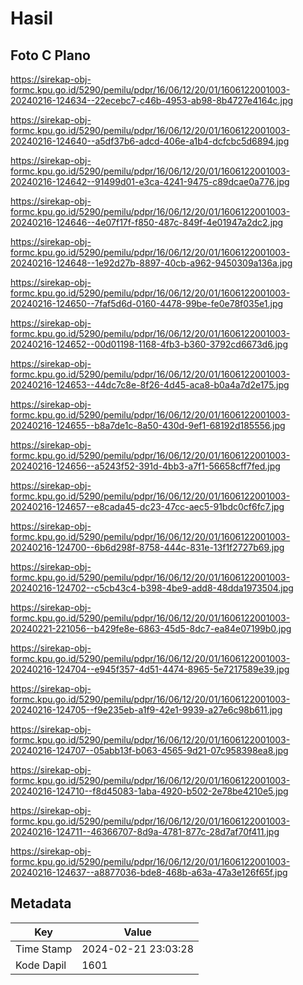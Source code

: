 # Hasil

## Foto C Plano

https://sirekap-obj-formc.kpu.go.id/5290/pemilu/pdpr/16/06/12/20/01/1606122001003-20240216-124634--22ecebc7-c46b-4953-ab98-8b4727e4164c.jpg

https://sirekap-obj-formc.kpu.go.id/5290/pemilu/pdpr/16/06/12/20/01/1606122001003-20240216-124640--a5df37b6-adcd-406e-a1b4-dcfcbc5d6894.jpg

https://sirekap-obj-formc.kpu.go.id/5290/pemilu/pdpr/16/06/12/20/01/1606122001003-20240216-124642--91499d01-e3ca-4241-9475-c89dcae0a776.jpg

https://sirekap-obj-formc.kpu.go.id/5290/pemilu/pdpr/16/06/12/20/01/1606122001003-20240216-124646--4e07f17f-f850-487c-849f-4e01947a2dc2.jpg

https://sirekap-obj-formc.kpu.go.id/5290/pemilu/pdpr/16/06/12/20/01/1606122001003-20240216-124648--1e92d27b-8897-40cb-a962-9450309a136a.jpg

https://sirekap-obj-formc.kpu.go.id/5290/pemilu/pdpr/16/06/12/20/01/1606122001003-20240216-124650--7faf5d6d-0160-4478-99be-fe0e78f035e1.jpg

https://sirekap-obj-formc.kpu.go.id/5290/pemilu/pdpr/16/06/12/20/01/1606122001003-20240216-124652--00d01198-1168-4fb3-b360-3792cd6673d6.jpg

https://sirekap-obj-formc.kpu.go.id/5290/pemilu/pdpr/16/06/12/20/01/1606122001003-20240216-124653--44dc7c8e-8f26-4d45-aca8-b0a4a7d2e175.jpg

https://sirekap-obj-formc.kpu.go.id/5290/pemilu/pdpr/16/06/12/20/01/1606122001003-20240216-124655--b8a7de1c-8a50-430d-9ef1-68192d185556.jpg

https://sirekap-obj-formc.kpu.go.id/5290/pemilu/pdpr/16/06/12/20/01/1606122001003-20240216-124656--a5243f52-391d-4bb3-a7f1-56658cff7fed.jpg

https://sirekap-obj-formc.kpu.go.id/5290/pemilu/pdpr/16/06/12/20/01/1606122001003-20240216-124657--e8cada45-dc23-47cc-aec5-91bdc0cf6fc7.jpg

https://sirekap-obj-formc.kpu.go.id/5290/pemilu/pdpr/16/06/12/20/01/1606122001003-20240216-124700--6b6d298f-8758-444c-831e-13f1f2727b69.jpg

https://sirekap-obj-formc.kpu.go.id/5290/pemilu/pdpr/16/06/12/20/01/1606122001003-20240216-124702--c5cb43c4-b398-4be9-add8-48dda1973504.jpg

https://sirekap-obj-formc.kpu.go.id/5290/pemilu/pdpr/16/06/12/20/01/1606122001003-20240221-221056--b429fe8e-6863-45d5-8dc7-ea84e07199b0.jpg

https://sirekap-obj-formc.kpu.go.id/5290/pemilu/pdpr/16/06/12/20/01/1606122001003-20240216-124704--e945f357-4d51-4474-8965-5e7217589e39.jpg

https://sirekap-obj-formc.kpu.go.id/5290/pemilu/pdpr/16/06/12/20/01/1606122001003-20240216-124705--f9e235eb-a1f9-42e1-9939-a27e6c98b611.jpg

https://sirekap-obj-formc.kpu.go.id/5290/pemilu/pdpr/16/06/12/20/01/1606122001003-20240216-124707--05abb13f-b063-4565-9d21-07c958398ea8.jpg

https://sirekap-obj-formc.kpu.go.id/5290/pemilu/pdpr/16/06/12/20/01/1606122001003-20240216-124710--f8d45083-1aba-4920-b502-2e78be4210e5.jpg

https://sirekap-obj-formc.kpu.go.id/5290/pemilu/pdpr/16/06/12/20/01/1606122001003-20240216-124711--46366707-8d9a-4781-877c-28d7af70f411.jpg

https://sirekap-obj-formc.kpu.go.id/5290/pemilu/pdpr/16/06/12/20/01/1606122001003-20240216-124637--a8877036-bde8-468b-a63a-47a3e126f65f.jpg


## Metadata

| Key        | Value               |
| ---------- | ------------------- |
| Time Stamp | 2024-02-21 23:03:28 |
| Kode Dapil | 1601                |



